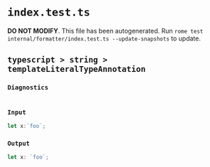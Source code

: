 # `index.test.ts`

**DO NOT MODIFY**. This file has been autogenerated. Run `rome test internal/formatter/index.test.ts --update-snapshots` to update.

## `typescript > string > templateLiteralTypeAnnotation`

### `Diagnostics`

```

```

### `Input`

```js
let x:`foo`;

```

### `Output`

```js
let x: `foo`;

```
